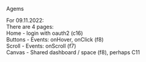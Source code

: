 Agems

For 09.11.2022:  
There are 4 pages:  
Home - login with oauth2 (c16)   
Buttons - Events: onHover, onClick (f8)  
Scroll - Events: onScroll (f7)  
Canvas - Shared dashboard / space (f8), perhaps С11  


